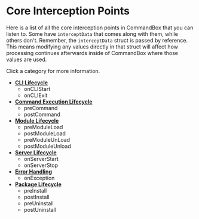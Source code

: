 # Core Interception Points

Here is a list of all the core interception points in CommandBox that you can listen to.  Some have `interceptData` that comes along with them, while others don't.  Remember, the `interceptData` struct is passed by reference.  This means modifying any values directly in that struct will affect how processing continues afterwards inside of CommandBox where those values are used.  

Click a category for more information.

* [**CLI Lifecycle**](core/cli_lifecycle.md)
  * onCLIStart
  * onCLIExit
* [**Command Execution Lifecycle**](core/command_execution_lifecycle.md)
  * preCommand
  * postCommand
* [**Module Lifecycle**](core/module_lifecycle.md)
  * preModuleLoad
  * postModuleLoad
  * preModuleUnLoad
  * postModuleUnload
* [**Server Lifecycle**](core/server_lifecycle.md)
  * onServerStart
  * onServerStop
* [**Error Handling**](core/error_handling.md)
  * onException
* [**Package Lifecycle**](core/package_lifecycle.md)
  * preInstall
  * postInstall
  * preUninstall
  * postUninstall
